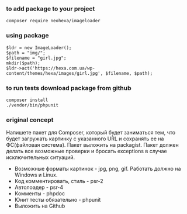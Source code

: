 
### to add package to your project
```composer require neohexa/imageloader```

### using package
``` 
$ldr = new ImageLoader();
$path = "img/";
$filename = "girl.jpg";
mkdir($path);
$ldr->act('https://hexa.com.ua/wp-content/themes/hexa/images/girl.jpg', $filename, $path);
```

### to run tests download package from github
```
composer install
./vendor/bin/phpunit
```

### original concept

Напишете пакет для Composer, который будет заниматься тем, что будет загружать картинку с
указанного URL и сохранять ее на ФС(файловая система).
Пакет выложить на packagist. Пакет должен делать все возможные проверки и бросать
exceptions в случае исключительных ситуаций.

- Возможные форматы картинок - jpg, png, gif. Работать должно на Windows и Linux.
- Код комментировать, стиль - psr-2
- Автолоадер - psr-4
- Комменты - phpdoc
- Юнит тесты обязательно - phpunit
- Выложить на Github